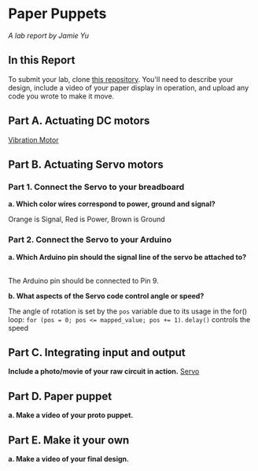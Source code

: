 # Paper Puppets

*A lab report by Jamie Yu*

## In this Report

To submit your lab, clone [this repository](https://github.com/FAR-Lab/IDD-Fa18-Lab4). You'll need to describe your design, include a video of your paper display in operation, and upload any code you wrote to make it move.

## Part A. Actuating DC motors

[Vibration Motor](https://www.youtube.com/watch?v=8eO_NGx82ng)

## Part B. Actuating Servo motors

### Part 1. Connect the Servo to your breadboard

**a. Which color wires correspond to power, ground and signal?**

Orange is Signal, Red is Power, Brown is Ground

### Part 2. Connect the Servo to your Arduino

**a. Which Arduino pin should the signal line of the servo be attached to?**

<br> The Arduino pin should be connected to Pin 9. 

**b. What aspects of the Servo code control angle or speed?**

The angle of rotation is set by the `pos` variable  due to its usage in the for() loop: `for (pos = 0; pos <= mapped_value; pos += 1)`. `delay()` controls the speed

## Part C. Integrating input and output

**Include a photo/movie of your raw circuit in action.**
[Servo](https://www.youtube.com/watch?v=WeX1r8tB9hI)

## Part D. Paper puppet

**a. Make a video of your proto puppet.**

## Part E. Make it your own

**a. Make a video of your final design.**
 
